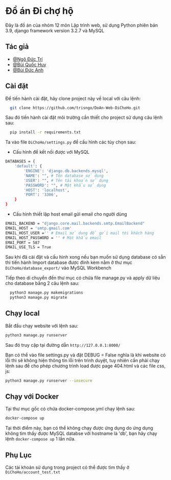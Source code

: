 # Đồ án Đi chợ hộ
Đây là đồ án của nhóm 12 môn Lập trình web, sử dụng Python phiên bản 3.9, django framework version 3.2.7 và MySQL


## Tác giả

- [@Ngô Đức Trí](https://github.com/trisngo)
- [@Bùi Quốc Huy](https://github.com/quochuyy10217)
- [@Bùi Đức Anh](https://github.com/BuiDucAnh68)
## Cài đặt

Để tiến hành cài đặt, hãy clone project này về local với câu lệnh:

```bash
  git clone https://github.com/trisngo/DoAn-Web-DiChoHo.git
```

Sau đó tiến hành cài đặt môi trường cần thiết cho project sử dụng câu lệnh sau:

```bash
  pip install -r requirements.txt
```

Ta vào file ``DiChoHo/settings.py`` để cấu hình các tùy chọn sau:

- Cấu hình để kết nối được với MySQL

```bash
DATABASES = {
    'default': {
        'ENGINE': 'django.db.backends.mysql', 
        'NAME': "", # Tên database sử dụng
        'USER': "", # Tên tài khoản sử dụng
        'PASSWORD': "", # Mật khẩu sử dụng
        'HOST': 'localhost',
        'PORT': '3306',
    }
}
```
- Cấu hình thiết lập host email gửi email cho người dùng
```bash
EMAIL_BACKEND = "django.core.mail.backends.smtp.EmailBackend"
EMAIL_HOST = 'smtp.gmail.com'
EMAIL_HOST_USER ='' # Email sử dung để gửi mail tới khách hàng
EMAIL_HOST_PASSWORD = '' # Mật khẩu email
EMAI_PORT = 587
EMAIL_USE_TLS = True
```

Sau khi đã cài đặt và cấu hình xong nếu bạn muốn sử dụng database có sẵn thì tiến hành Import database được đính kèm nằm ở thư mục ``DiChoHo/database_export/`` vào MySQL Workbench

Tiếp theo di chuyển đến thư mục có chứa file manage.py và apply dữ liệu cho database bằng 2 câu lệnh sau:

```bash
  python3 manage.py makemigrations
  python3 manage.py migrate
```

## Chạy local

Bắt đầu chạy website với lệnh sau:

```bash
python3 manage.py runserver
```
Sau đó truy cập tại đường dẫn ``http://127.0.0.1:8000/``

Bạn có thể vào file settings.py và đặt DEBUG = False nghĩa là khi website có lỗi thì sẽ không hiện thông tin lỗi trên trình duyệt, tuy nhiên cần phải chạy lệnh sau để cho phép chương trình load được page 404.html và các file css, js: 

```bash
python3 manage.py runserver --insecure
```

## Chạy với Docker

Tại thư mục gốc có chứa docker-compose.yml chạy lệnh sau:
```bash
docker-compose up
```
Tại thời điểm này, bạn có thể không chạy được ứng dụng do ứng dụng không tìm thấy được MySQL databse với hostname là 'db', bạn hãy chạy lệnh ``docker-compose up`` 1 lần nữa.

## Phụ Lục

Các tài khoản sử dụng trong project có thể được tìm thấy ở ``DiChoHo/account_test.txt``

